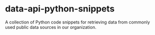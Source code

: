 # data-api-python-snippets
A collection of Python code snippets for retrieving data from commonly used public data sources in our organization.
